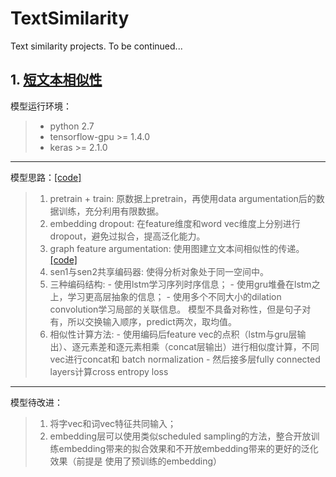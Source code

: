 # TextSimilarity
Text similarity projects.      To be continued...         

## 1. [短文本相似性](短文本相似性/)
   
   模型运行环境：
   > - python 2.7
   > - tensorflow-gpu >= 1.4.0
   > - keras >= 2.1.0
   
---
   
   模型思路：[[code]]()
   > 1. pretrain + train: 原数据上pretrain，再使用data argumentation后的数据训练，充分利用有限数据。
   > 2. embedding dropout: 在feature维度和word vec维度上分别进行dropout，避免过拟合，提高泛化能力。
   > 3. graph feature argumentation: 使用图建立文本间相似性的传递。[[code]](短文本相似性/code/graph_feature_generate.ipynb)
   > 4. sen1与sen2共享编码器: 使得分析对象处于同一空间中。
   > 5. 三种编码结构: 
         - 使用lstm学习序列时序信息；
         - 使用gru堆叠在lstm之上，学习更高层抽象的信息；
         - 使用多个不同大小的dilation convolution学习局部的关联信息。
        模型不具备对称性，但是句子对有，所以交换输入顺序，predict两次，取均值。
   > 6. 相似性计算方法:
         - 使用编码后feature vec的点积（lstm与gru层输出）、逐元素差和逐元素相乘（concat层输出）进行相似度计算，不同vec进行concat和
           batch normalization
         - 然后接多层fully connected layers计算cross entropy loss
         
 ---
 
   模型待改进：
   > 1. 将字vec和词vec特征共同输入；
   > 2. embedding层可以使用类似scheduled sampling的方法，整合开放训练embedding带来的拟合效果和不开放embedding带来的更好的泛化效果（前提是
   使用了预训练的embedding）
